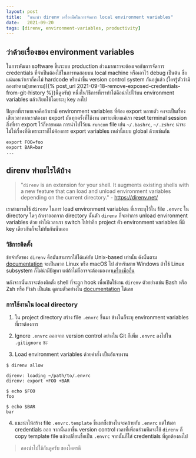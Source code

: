 ```yaml
---
layout: post
title:  "แนะนำ direnv เครื่องมือในการจัดการ local environment variables"
date:   2021-09-20
tags: [direnv, environment-variables, productivity]
---
```


## ว่าด้วยเรื่องของ environment variables

ในการพัฒนา software ขึ้นระบบ production ส่วนมากเราจะต้องเจอกับการจัดการ credentials ที่จำเป็นต้องใช้ในการทดสอบบน local machine หรือเอาไว้ debug เป็นต้น ซึ่งแน่นอนว่าเราก็คงไม่ hardcode หรือนำขึ้น version control system กันอยู่แล้ว (ใครรู้ตัวว่ามีลองทำตาม[บทความ]({% post_url 2021-09-18-remove-exposed-credentials-from-git-history %})นี้ดูครับ) หนึ่งในวิธีการที่เราทำได้คือนำไปไว้บน environment variables แล้วเรียกใช้โดยระบุ key ลงไป  

ปัญหาที่เราพบเจอคือถ้าเรามี environment variables ที่ต้อง export หลายตัว คงจะเป็นเรื่องเสียเวลาหากเราต้องมา export มันทุกครั้งที่ใช้งาน เพราะเพียงแค่เรา reset terminal session สิ่งที่เรา export ไว้ก็หายหมด การนำไปไว้บน `runcom` file เช่น `~/.bashrc`, `~/.zshrc` น่าจะไม่ใช่เรื่องที่ดีเพราะเราก็ไม่ค้องการ export variables เหล่านี้แบบ global ด้วยเช่นกัน  

```shell
export FOO=foo
export BAR=bar
...
```

## direnv ทำอะไรได้บ้าง
> "`direnv` is an extension for your shell. It augments existing shells with a new feature that can load and unload environment variables depending on the current directory." - <https://direnv.net/>

เราสามารถใช้ `direnv` ในการ load environment variables ที่เราระบุไว้ใน file `.envrc` ใน directory ใดๆ ถ้าเราออกจาก directory นั้นตัว `direnv` ก็จะทำการ unload environment variables ด้วย ทำให้เวลาเรา switch ไปทำอีก project ตัว environment variables ที่มี key เดียวกันก็จะไม่ทับกันนั่นเอง

### วิธีการติดตั้ง
ข้อจำกัดของ `direnv` คือมันสามารถใช้ได้แค่กับ Unix-based เท่านั้น ดังนั้นตาม [documentation](https://direnv.net/docs/installation.html) จะเป็นพวก Linux หรือ macOS ไป สำหรับสาย Windows ถ้าใช้ Linux subsystem ก็ไม่น่ามีปัญหา แต่ถ้าไม่ก็อาจจะต้องมองหา[เครื่องมืออื่น](https://direnv.net/#related-projects)  

หลังจากนั้นเราจะต้องติดตั้ง shell ที่จะถูก hook เพื่อเปิดใช้งาน `direnv` ตัวอย่างเช่น Bash หรือ Zsh หรือ Fish เป็นต้น ดูตามตัวอย่างใน [documentation](https://direnv.net/docs/hook.html) ได้เลย

### การใช้งานใน local directory
1. ใน project directory สร้าง file `.envrc` ขึ้นมา ข้างในก็ระบุ environment variables ที่เราต้องการ

<script src="https://gist.github.com/raksit31667/38c1cb622cedf8314554921bf4d6941a.js"></script>

2. Ignore `.envrc` ออกจาก version control อย่างใน Git ก็เพิ่ม `.envrc` ลงไปใน `.gitignore` ซะ

3. Load environment variables ด้วยคำสั่ง เป็นอันจบงาน

```shell
$ direnv allow

direnv: loading ~/path/to/.envrc                                                                                                                                                                 
direnv: export +FOO +BAR

$ echo $FOO
foo

$ echo $BAR
bar
```

4. แนะนำให้สร้าง file `.envrc.template` ขึ้นมาซึ่งข้างในจะคล้ายกับ `.envrc` แต่ให้เอา credentials ออก จากนั้นเอาขึ้น version control เวลาที่เพื่อนร่วมทีมจะใช้ `direnv` ก็ copy template file แล้วเปลี่ยนชื่อเป็น `.envrc` จากนั้นก็ใส่ credentials ที่ถูกต้องลงไป

> ลองนำไปใช้กันดูครับ ของโคตรดี




